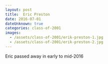 ```yaml
---
layout: post
title:  Eric Preston
date: 2016-07-01
dateUnknown: true
categories: class-of-2001
images:
  - /assets/class-of-2001/erik-preston-1.jpg
  - /assets/class-of-2001/erik-preston-2.jpg
---
```

Eric passed away in early to mid-2016
